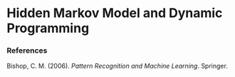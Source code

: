 # Hidden Markov Model and Dynamic Programming  
  

### References  
Bishop, C. M. (2006). *Pattern Recognition and Machine Learning*. Springer.